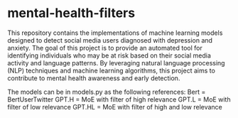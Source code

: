 # mental-health-filters

This repository contains the implementations of machine learning models designed to detect social media users diagnosed with depression and anxiety. The goal of this project is to provide an automated tool for identifying individuals who may be at risk based on their social media activity and language patterns. By leveraging natural language processing (NLP) techniques and machine learning algorithms, this project aims to contribute to mental health awareness and early detection.

The models can be in models.py as the following references:
Bert = BertUserTwitter
GPT.H = MoE with filter of high relevance
GPT.L = MoE with filter of low relevance
GPT.HL = MoE with filter of high and low relevance

